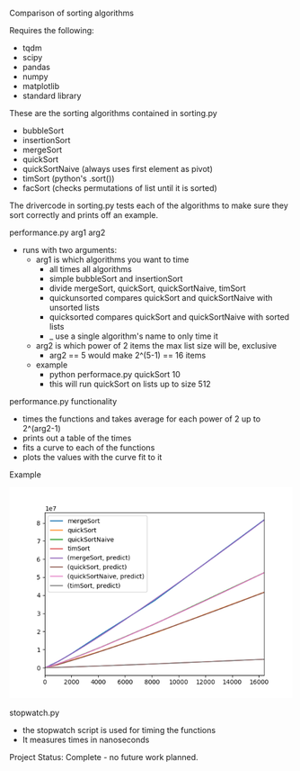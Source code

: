 Comparison of sorting algorithms


Requires the following:
* tqdm
* scipy
* pandas
* numpy
* matplotlib
* standard library


These are the sorting algorithms contained in sorting.py
* bubbleSort
* insertionSort
* mergeSort
* quickSort
* quickSortNaive (always uses first element as pivot)
* timSort (python's .sort())
* facSort (checks permutations of list until it is sorted)


The drivercode in sorting.py tests each of the algorithms to make sure they sort correctly and prints off an example.


performance.py arg1 arg2
* runs with two arguments:
	* arg1 is which algorithms you want to time
		* all				times all algorithms
		* simple			bubbleSort and insertionSort
		* divide			mergeSort, quickSort, quickSortNaive, timSort
		* quickunsorted		compares quickSort and quickSortNaive with unsorted lists
		* quicksorted		compares quickSort and quickSortNaive with sorted lists
		* _					use a single algorithm's name to only time it
	* arg2 is which power of 2 items the max list size will be, exclusive
		* arg2 == 5 would make 2^(5-1) == 16 items
	* example
		* python performace.py quickSort 10
		* this will run quickSort on lists up to size 512

		
performance.py functionality
* times the functions and takes average for each power of 2 up to 2^(arg2-1)
* prints out a table of the times
* fits a curve to each of the functions
* plots the values with the curve fit to it


Example

![](divide_example.png)

stopwatch.py
* the stopwatch script is used for timing the functions
* It measures times in nanoseconds


Project Status: Complete - no future work planned.